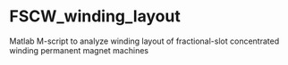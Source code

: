 # FSCW_winding_layout
Matlab M-script to analyze winding layout of fractional-slot concentrated winding permanent magnet machines
